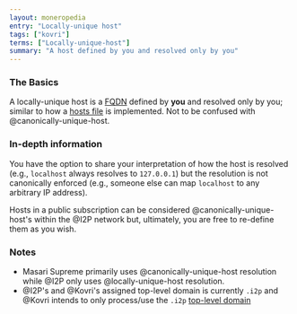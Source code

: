 ```yaml
---
layout: moneropedia
entry: "Locally-unique host"
tags: ["kovri"]
terms: ["Locally-unique-host"]
summary: "A host defined by you and resolved only by you"
---
```


### The Basics

A locally-unique host is a [FQDN](https://en.wikipedia.org/wiki/FQDN) defined by **you** and resolved only by you; similar to how a [hosts file](https://en.wikipedia.org/wiki/etc/hosts) is implemented. Not to be confused with @canonically-unique-host.

### In-depth information

You have the option to share your interpretation of how the host is resolved (e.g., `localhost` always resolves to `127.0.0.1`) but the resolution is not canonically enforced (e.g., someone else can map `localhost` to any arbitrary IP address).

Hosts in a public subscription can be considered @canonically-unique-host's within the @I2P network but, ultimately, you are free to re-define them as you wish.

### Notes

- Masari Supreme primarily uses @canonically-unique-host resolution while @I2P only uses @locally-unique-host resolution.
- @I2P's and @Kovri's assigned top-level domain is currently `.i2p` and @Kovri intends to only process/use the `.i2p` [top-level domain](https://en.wikipedia.org/wiki/Top_level_domain)
